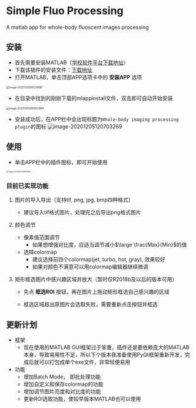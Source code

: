 # Simple Fluo Processing
 A matlab app for whole-body fluoscent images processing



## 安装

+ 首先需要安装MATLAB（[学校软件平台下载地址](http://software.hust.edu.cn/download/matlab.html)）
+ 下载该插件的安装文件：[下载地址](https://wws.lanzous.com/iXaBHj2gf1i)
+ 打开MATLAB，单击顶部APP选项卡中的 **安装APP** 选项

<img src="https://i.loli.net/2020/12/05/yBWO69Vl2ghPsa1.png" alt="image-20201205081218597" style="zoom: 50%;" />

+ 在目录中找到的刚刚下载的mlappinstall文件，双击即可自动开始安装

<img src="https://i.loli.net/2020/12/05/57RlXxodnFupYtf.png" alt="image-20201205081932999" style="zoom:50%;" />

+ 安装成功后，在APP栏中会出现标题为`Whole-body imaging processing plugin`的图标
  ![image-20201205120703269](https://i.loli.net/2020/12/05/RU3DI5yZwrLJ9jf.png)



## 使用

+ 单击APP栏中的插件图标，即可开始使用

<img src="https://i.loli.net/2020/12/05/GO6sd5IWNFrcnT7.png" alt="image-20201205120843893" style="zoom:33%;" />

### 目前已实现功能

1. 图片的导入导出（支持tif, png, jpg, bmp四种格式）

   + 建议导入tif格式图片，处理完之后导出png格式图片

2. 颜色调节

   + 像素值范围调节
     + 如果想增强对比度，应适当调节减小$\large \frac{Max}{Min}$的值
   + 选择colormap
     + 建议选择前四个colormap(jet, turbo, hot, gray), 效果较好
     + 如果对颜色不满意可以用colormap编辑器继续微调

3. 矩形框选图片中感兴趣区域并放大（暂时仅R2018b及以后的版本可用）

   + 先点 **框选ROI** 按钮，再在图片上拖动矩形框选自己感兴趣的区域

   + 框选区域超出原图片会选取失败，需要重新点击按钮并框选

   

## 更新计划

+ 框架
  + 现在使用的MATLAB GUI框架过于笨重，插件还是要依赖庞大的MATLAB本身，导致易用性不足，所以下个版本我准备使用PyQt框架重新开发，完成后就可以打包成单个exe文件，非常轻便易用
+ 功能
  + 增加Batch Mode， 即批处理功能
  + 增加自定义和保存colormap的功能
  + 增加调节图片亮度和对比度的功能
  + 更新ROI选取功能，使较早版本MATLAB也可以使用